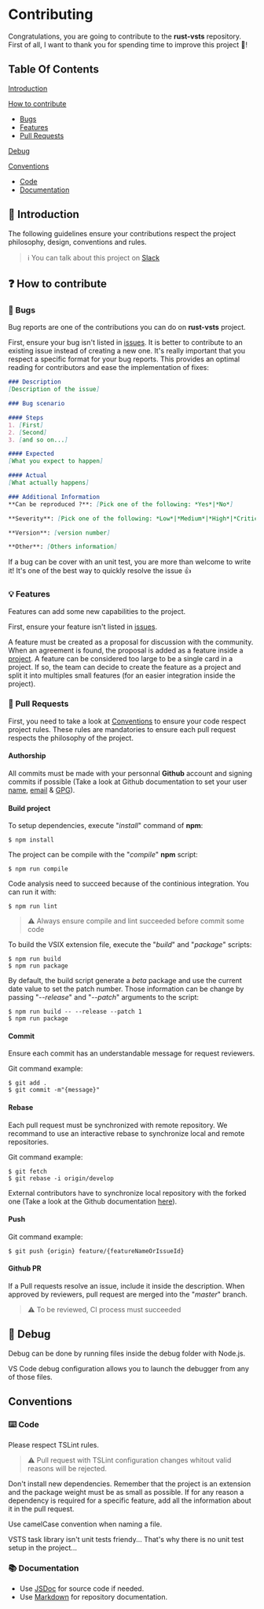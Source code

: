 # Contributing

Congratulations, you are going to contribute to the **rust-vsts** repository.
First of all, I want to thank you for spending time to improve this project 🙏!

## Table Of Contents

[Introduction](#introduction)

[How to contribute](#how-to-contribute)

* [Bugs](#bugs)
* [Features](#features)
* [Pull Requests](#pull-requests)

[Debug](#debug)

[Conventions](#conventions)

* [Code](#code)
* [Documentation](#documentation)

## <a id="introduction"></a>🏁 Introduction

The following guidelines ensure your contributions respect the project philosophy, design, conventions and rules.

> ℹ️ You can talk about this project on [Slack](https://join.slack.com/t/rust-vsts-extension/shared_invite/enQtMzkxNzU4MTgyMDg2LTlkMjJmMzM2MmIyYmJmMjFmNDJkN2IzZmMxZDFhZTgyOGFjYWExNTkwM2YwYTQ3YmI3OWNlYjBhYjcyNGY5OTM)

## <a id="how-to-contribute"></a>❓ How to contribute

### <a id="bugs"></a>🐛 Bugs

Bug reports are one of the contributions you can do on **rust-vsts** project.

First, ensure your bug isn't listed in [issues](https://github.com/spontoreau/rust-vsts/issues). It is better to contribute to an existing issue instead of creating a new one. It's really important that you respect a specific format for your bug reports. This provides an optimal reading for contributors and ease the implementation of fixes:

```markdown
### Description
[Description of the issue]

### Bug scenario

#### Steps
1. [First]
2. [Second]
3. [and so on...]

#### Expected 
[What you expect to happen]

#### Actual 
[What actually happens]

### Additional Information
**Can be reproduced ?**: [Pick one of the following: *Yes*|*No*]

**Severity**: [Pick one of the following: *Low*|*Medium*|*High*|*Critical*]

**Version**: [version number]

**Other**: [Others information]
```

If a bug can be cover with an unit test, you are more than welcome to write it! It's one of the best way to quickly resolve the issue 👍

### <a id="features"></a>💡 Features

Features can add some new capabilities to the project.

First, ensure your feature isn't listed in [issues](https://github.com/spontoreau/rust-vsts/issues).

A feature must be created as a proposal for discussion with the community. When an agreement is found, the proposal is added as a feature inside a [project](https://github.com/spontoreau/rust-vsts/projects). A feature can be considered too large to be a single card in a project. If so, the team can decide to create the feature as a project and split it into multiples small features (for an easier integration inside the project).

### <a id="pull-requests"></a>🎁 Pull Requests

First, you need to take a look at [Conventions](#conventions) to ensure your code respect project rules. These rules are mandatories to ensure each pull request respects the philosophy of the project.

#### Authorship

All commits must be made with your personnal **Github** account and signing commits if possible (Take a look at Github documentation to set your user [name](https://help.github.com/articles/setting-your-username-in-git/), [email](https://help.github.com/articles/setting-your-email-in-git/) & [GPG](https://help.github.com/articles/signing-commits-using-gpg/)).

#### Build project

To setup dependencies, execute "_install_" command of **npm**:

```
$ npm install
```

The project can be compile with the "_compile_" **npm** script:

```
$ npm run compile
```

Code analysis need to succeed because of the continious integration. You can run it with:

```
$ npm run lint
```

> ⚠️ Always ensure compile and lint succeeded before commit some code

To build the VSIX extension file, execute the "_build_" and "_package_" scripts:

```
$ npm run build
$ npm run package
```

By default, the build script generate a _beta_ package and use the current date value to set the patch number. Those information can be change by passing "_--release_" and "_--patch_" arguments to the script:

```
$ npm run build -- --release --patch 1
$ npm run package
```

#### Commit

Ensure each commit has an understandable message for request reviewers.

Git command example:

```
$ git add .
$ git commit -m"{message}"
```

#### Rebase

Each pull request must be synchronized with remote repository. We recommand to use an interactive rebase to synchronize local and remote repositories.

Git command example:

```
$ git fetch
$ git rebase -i origin/develop
```

External contributors have to synchronize local repository with the forked one (Take a look at the Github documentation [here](https://help.github.com/articles/syncing-a-fork/)).

#### Push

Git command example:

```
$ git push {origin} feature/{featureNameOrIssueId}
```

#### Github PR

If a Pull requests resolve an issue, include it inside the description. When approved by reviewers, pull request are merged into the "_master_" branch.

> ⚠️ To be reviewed, CI process must succeeded

## <a id="debug"></a>🔬 Debug

Debug can be done by running files inside the debug folder with Node.js.

VS Code debug configuration allows you to launch the debugger from any of those files.

## <a id="conventions"></a>Conventions

### <a id="code"></a>⌨️ Code

Please respect TSLint rules.

> ⚠️ Pull request with TSLint configuration changes whitout valid reasons will be rejected.

Don't install new dependencies. Remember that the project is an extension and the package weight must be as small as possible. If for any reason a dependency is required for a specific feature, add all the information about it in the pull request.

Use camelCase convention when naming a file.

VSTS task library isn't unit tests friendy... That's why there is no unit test setup in the project...

### <a id="documentation"></a>📚 Documentation

* Use [JSDoc](http://usejsdoc.org/) for source code if needed.
* Use [Markdown](https://github.com/adam-p/markdown-here/wiki/Markdown-Cheatsheet) for repository documentation.